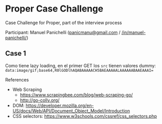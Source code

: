 # Proper Case Challenge

Case Challenge for Proper, part of the interview process

Participant: Manuel Panichelli (panicmanu@gmail.com / [/in/manuel-panichelli/](https://www.linkedin.com/in/manuel-panichelli/))

## Case 1

Como tiene lazy loading, en el primer GET los `src` tienen valores dummy: `data:image/gif;base64,R0lGODlhAQABAAAAACH5BAEAAAAALAAAAAABAAEAAAI=`

References

- Web Scraping
  - https://www.scrapingbee.com/blog/web-scraping-go/
  - http://go-colly.org/
- DOM: https://developer.mozilla.org/en-US/docs/Web/API/Document_Object_Model/Introduction
- CSS selectors: https://www.w3schools.com/cssref/css_selectors.php